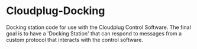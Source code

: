 # Cloudplug-Docking
Docking station code for use with the Cloudplug Control Software. The final goal is to have a 'Docking Station' that can respond to messages from a custom protocol that interacts with the control software.
